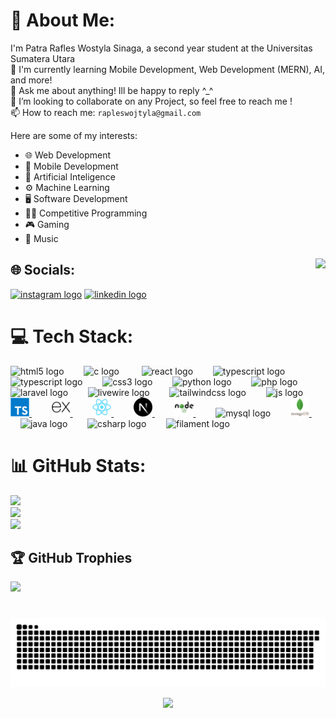 # 💫 About Me:
I'm Patra Rafles Wostyla Sinaga, a second year student at the Universitas Sumatera Utara<br>
🌱 I'm currently learning Mobile Development, Web Development (MERN), AI, and more! <br>
💬 Ask me about anything! Ill be happy to reply ^_^<br>
👯 I’m looking to collaborate on any Project, so feel free to reach me !<br>
📫 How to reach me: `rapleswojtyla@gmail.com`<br>


Here are some of my interests:

- 🌐 Web Development
- 📱 Mobile Development 
- 🤖 Artificial Inteligence
- ⚙️ Machine Learning
- 🖥️ Software Development
- 👨‍💻 Competitive Programming
- 🎮 Gaming
- 🎵 Music

###

<img align="right" height="150" src="https://i.imgflip.com/65efzo.gif"  />

###

## 🌐 Socials:
<div align="left">
  <a href="https://www.instagram.com/raples.wojtyla/" target="_blank"><img src="https://img.shields.io/static/v1?message=Instagram&logo=instagram&label=&color=E4405F&logoColor=white&labelColor=&style=for-the-badge" height="35" alt="instagram logo"  /></a>
  <a href="https://www.linkedin.com/in/wojtylakarma" target="_blank">
    <img src="https://img.shields.io/static/v1?message=LinkedIn&logo=linkedin&label=&color=0077B5&logoColor=white&labelColor=&style=for-the-badge" height="35" alt="linkedin logo"  />
  </a>
</div>


# 💻 Tech Stack:
<div align="left">
  <img src="https://cdn.jsdelivr.net/gh/devicons/devicon/icons/html5/html5-original.svg" height="30" alt="html5 logo"  />&nbsp;&nbsp;&nbsp;
  <img width="12" />
  <img src="https://cdn.jsdelivr.net/gh/devicons/devicon/icons/c/c-original.svg" height="30" alt="c logo"  /> &nbsp;&nbsp;&nbsp;
  <img width="12" />
  <img src="https://cdn.jsdelivr.net/gh/devicons/devicon/icons/cplusplus/cplusplus-original.svg" height="30" alt="react logo"  />&nbsp;&nbsp;&nbsp;
  <img width="12" />
  <img src="https://cdn.jsdelivr.net/gh/devicons/devicon/icons/kotlin/kotlin-original.svg" height="30" alt="typescript logo"  />&nbsp;&nbsp;&nbsp;
  <img width="12" />
  <img src="https://cdn.jsdelivr.net/gh/devicons/devicon/icons/dart/dart-original.svg" height="30" alt="typescript logo"  />&nbsp;&nbsp;&nbsp;
  <img width="12" />
  <img src="https://cdn.jsdelivr.net/gh/devicons/devicon/icons/flutter/flutter-original.svg" height="30" alt="css3 logo"  />&nbsp;&nbsp;&nbsp;
  <img width="12" />
  <img src="https://cdn.jsdelivr.net/gh/devicons/devicon/icons/python/python-original.svg" height="30" alt="python logo"  />&nbsp;&nbsp;&nbsp;
  <img width="12" />
  <img src="https://cdn.jsdelivr.net/gh/devicons/devicon/icons/php/php-original.svg" height="30" alt="php logo"  />&nbsp;&nbsp;&nbsp;
  <img width="12" />
  <img src="https://cdn.jsdelivr.net/gh/devicons/devicon/icons/laravel/laravel-original.svg" height="30" alt="laravel logo"  />&nbsp;&nbsp;&nbsp;
  <img width="12" />
  <img src="https://cdn.jsdelivr.net/gh/devicons/devicon/icons/livewire/livewire-original.svg" height="30" alt="livewire logo"  />&nbsp;&nbsp;&nbsp;
  <img width="12" />
  <img src="https://cdn.jsdelivr.net/gh/devicons/devicon/icons/tailwindcss/tailwindcss-original.svg" height="30" alt="tailwindcss logo"  />&nbsp;&nbsp;&nbsp;
  <img width="12" />
  <img src="https://cdn.jsdelivr.net/gh/devicons/devicon/icons/javascript/javascript-original.svg" height="30" alt="js logo"  />&nbsp;&nbsp;&nbsp;
  <img width="12" />
  <a href="https://www.typescriptlang.org/" target="_blank" rel="noreferrer"> 
    <img src="https://raw.githubusercontent.com/devicons/devicon/master/icons/typescript/typescript-original.svg" alt="typescript" width="30" height="30"/> 
  </a> &nbsp;&nbsp;&nbsp;
  <img width="12" />
  <a href="https://expressjs.com/" target="_blank" rel="noreferrer"> 
    <img src="https://raw.githubusercontent.com/devicons/devicon/master/icons/express/express-original.svg" alt="expressjs" width="30" height="30"/> 
  </a> &nbsp;&nbsp;&nbsp;
  <img width="12" />
  <a href="https://reactjs.org/" target="_blank" rel="noreferrer"> 
    <img src="https://raw.githubusercontent.com/devicons/devicon/master/icons/react/react-original.svg" alt="react" width="30" height="30"/> 
  </a> &nbsp;&nbsp;&nbsp;
  <img width="12" />
  <a href="https://nextjs.org/" target="_blank" rel="noreferrer"> 
    <img src="https://raw.githubusercontent.com/devicons/devicon/master/icons/nextjs/nextjs-original.svg" alt="nextjs" width="30" height="30"/> 
  </a> &nbsp;&nbsp;&nbsp;
  <img width="12" />
  <a href="https://nodejs.org/" target="_blank" rel="noreferrer"> 
    <img src="https://raw.githubusercontent.com/devicons/devicon/master/icons/nodejs/nodejs-original-wordmark.svg" alt="nodejs" width="30" height="30"/> 
  </a> &nbsp;&nbsp;&nbsp;
  <img width="12" />
  <img src="https://cdn.jsdelivr.net/gh/devicons/devicon/icons/mysql/mysql-original.svg" height="30" alt="mysql logo"  />&nbsp;&nbsp;&nbsp;
  <img width="12" />
  <a href="https://mongodb.com/" target="_blank" rel="noreferrer"> 
    <img src="https://raw.githubusercontent.com/devicons/devicon/master/icons/mongodb/mongodb-original-wordmark.svg" alt="mongodb" width="30" height="30"/> 
  </a> &nbsp;&nbsp;&nbsp;
  <img width="12" />
  <img src="https://cdn.jsdelivr.net/gh/devicons/devicon/icons/java/java-original.svg" height="30" alt="java logo"  />&nbsp;&nbsp;&nbsp;
  <img width="12" />
  <img src="https://cdn.jsdelivr.net/gh/devicons/devicon/icons/pandas/pandas-original.svg" height="30" alt="csharp logo"  />&nbsp;&nbsp;&nbsp;
  <img width="12" />
  <img src="https://shop.filamentphp.com/cdn/shop/files/Logo-2.png" height="30" alt="filament logo"  />&nbsp;&nbsp;&nbsp;
</div>


# 📊 GitHub Stats:
![](https://github-readme-stats.vercel.app/api?username=RaplesWojtyla&theme=tokyonight&hide_border=false&include_all_commits=true&count_private=true)<br/>
![](https://github-readme-streak-stats.herokuapp.com/?user=RaplesWojtyla&theme=tokyonight&hide_border=false)<br/>
![](https://github-readme-stats.vercel.app/api/top-langs/?username=RaplesWojtyla&theme=tokyonight&hide_border=false&include_all_commits=true&count_private=true&layout=compact)

## 🏆 GitHub Trophies
![](https://github-profile-trophy.vercel.app/?username=RaplesWojtyla&theme=radical&no-frame=false&no-bg=false&margin-w=4)

<!-- --- -->
<!-- [![](https://visitcount.itsvg.in/api?id=RaplesWojtyla&icon=0&color=0)](https://visitcount.itsvg.in) -->
###

<br clear="both">

<img src="https://raw.githubusercontent.com/RaplesWojtyla/RaplesWojtyla/output/snake.svg" alt="Snake animation" />

<!-- Proudly created with GPRM ( https://gprm.itsvg.in ) -->

<p align="center">
    <img src="https://capsule-render.vercel.app/api?type=waving&color=gradient&height=100&section=footer"/>
</p>

